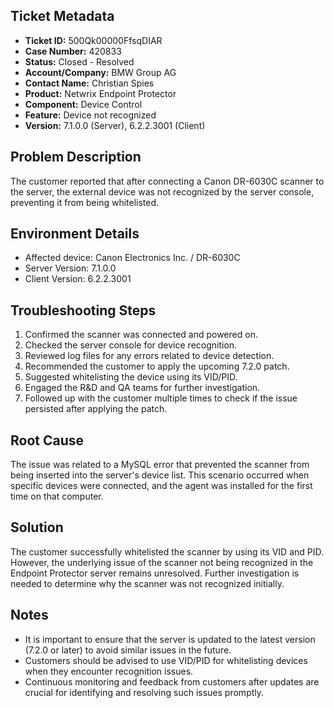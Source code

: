 ## Ticket Metadata
- **Ticket ID:** 500Qk00000FfsqDIAR
- **Case Number:** 420833
- **Status:** Closed - Resolved
- **Account/Company:** BMW Group AG
- **Contact Name:** Christian Spies
- **Product:** Netwrix Endpoint Protector
- **Component:** Device Control
- **Feature:** Device not recognized
- **Version:** 7.1.0.0 (Server), 6.2.2.3001 (Client)

## Problem Description
The customer reported that after connecting a Canon DR-6030C scanner to the server, the external device was not recognized by the server console, preventing it from being whitelisted.

## Environment Details
- Affected device: Canon Electronics Inc. / DR-6030C
- Server Version: 7.1.0.0
- Client Version: 6.2.2.3001

## Troubleshooting Steps
1. Confirmed the scanner was connected and powered on.
2. Checked the server console for device recognition.
3. Reviewed log files for any errors related to device detection.
4. Recommended the customer to apply the upcoming 7.2.0 patch.
5. Suggested whitelisting the device using its VID/PID.
6. Engaged the R&D and QA teams for further investigation.
7. Followed up with the customer multiple times to check if the issue persisted after applying the patch.

## Root Cause
The issue was related to a MySQL error that prevented the scanner from being inserted into the server's device list. This scenario occurred when specific devices were connected, and the agent was installed for the first time on that computer.

## Solution
The customer successfully whitelisted the scanner by using its VID and PID. However, the underlying issue of the scanner not being recognized in the Endpoint Protector server remains unresolved. Further investigation is needed to determine why the scanner was not recognized initially.

## Notes
- It is important to ensure that the server is updated to the latest version (7.2.0 or later) to avoid similar issues in the future.
- Customers should be advised to use VID/PID for whitelisting devices when they encounter recognition issues.
- Continuous monitoring and feedback from customers after updates are crucial for identifying and resolving such issues promptly.